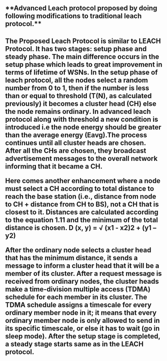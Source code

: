 <h2>**Advanced Leach protocol proposed by doing following modifications to traditional leach protocol.**<h2>

The Proposed Leach Protocol is similar to LEACH Protocol. It has two stages: setup phase and steady phase. The main difference occurs in the setup phase which leads to great  improvement in terms of lifetime of WSNs. In the setup phase of leach protocol, all the nodes select a random number from 0 to 1, then if the number is  less than or equal to threshold (T(N), as calculated previously) it becomes a cluster head (CH) else the node  remains ordinary. In advanced leach protocol along with threshold a new condition is introduced i.e the node energy should be greater than the average energy (Eavg).The process continues until all cluster heads are chosen. After all the  CHs are chosen, they broadcast advertisement messages to the overall network informing that it became a CH. 


Here comes another enhancement where a node must select a CH according to total distance  to reach the base station (i.e., distance from node to CH + distance from CH to BS), not a  CH that is closest to it. Distances are calculated according to the equation 1.11 and the  minimum of the total distance is chosen.
D (x, y) = √ (x1 - x2)2 + (y1 – y2)

After the ordinary node selects a cluster head that has the minimum distance, it sends a  message to inform a cluster head that it will be a member of its cluster. After a request 
message is received from ordinary nodes, the cluster heads make a time-division multiple  access (TDMA) schedule for each member in its cluster. The TDMA schedule assigns a  timescale for every ordinary member node in it; it means that every ordinary member node  is only allowed to send in its specific timescale, or else it has to wait (go in sleep mode).  After the setup stage is completed, a steady stage starts same as in the LEACH protocol.

